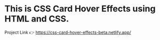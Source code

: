# This is CSS Card Hover Effects using HTML and CSS.

Project Link 👉 https://css-card-hover-effects-beta.netlify.app/